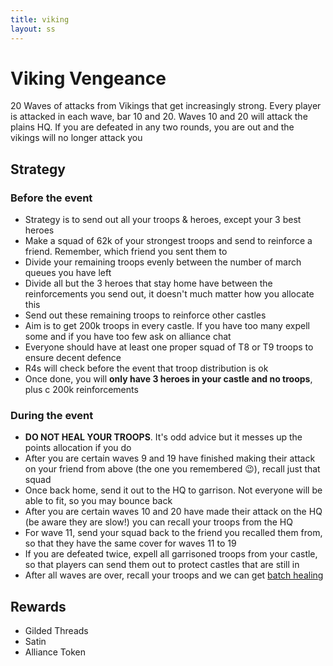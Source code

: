 ```yaml
---
title: viking
layout: ss
---
```

# Viking Vengeance

20 Waves of attacks from Vikings that get increasingly strong. Every player is attacked in each wave, bar 10 and 20.
Waves 10 and 20 will attack the plains HQ. If you are defeated in any two rounds, you are out and the vikings will
no longer attack you

## Strategy

### Before the event
- Strategy is to send out all your troops &amp; heroes, except your 3 best heroes
- Make a squad of 62k of your strongest troops and send to reinforce a friend. Remember, which friend you sent them to
- Divide your remaining troops evenly between the number of march queues you have left
- Divide all but the 3 heroes that stay home have between the reinforcements you send out, it doesn't much matter how you allocate this
- Send out these remaining troops to reinforce other castles
- Aim is to get 200k troops in every castle. If you have too many expell some and if you have too few ask on alliance chat
- Everyone should have at least one proper squad of T8 or T9 troops to ensure decent defence
- R4s will check before the event that troop distribution is ok
- Once done, you will <strong>only have 3 heroes in your castle and no troops</strong>, plus c 200k reinforcements

### During the event
- **DO NOT HEAL YOUR TROOPS**. It's odd advice but it messes up the points allocation if you do
- After you are certain waves 9 and 19 have finished making their attack on your friend from above (the one you remembered 😉), recall just that squad
- Once back home, send it out to the HQ to garrison. Not everyone will be able to fit, so you may bounce back
- After you are certain waves 10 and 20 have made their attack on the HQ (be aware they are slow!) you can recall your troops from the HQ
- For wave 11, send your squad back to the friend you recalled them from, so that they have the same cover for waves 11 to 19
- If you are defeated twice, expell all garrisoned troops from your castle, so that players can send them out to protect castles that are still in
- After all waves are over, recall your troops and we can get [batch healing](/healing)

## Rewards
- Gilded Threads
- Satin
- Alliance Token